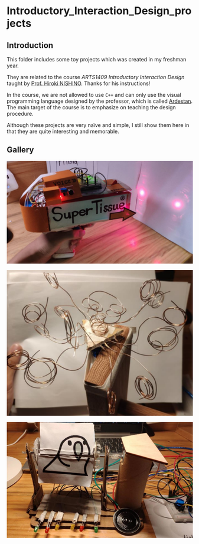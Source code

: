 # Introductory_Interaction_Design_projects

## Introduction
This folder includes some toy projects which was created in my freshman year. 

They are related to the course *ARTS1409 Introductory Interaction Design* taught by [Prof. Hiroki NISHINO](https://www.hnishino.com/about/). Thanks for his instructions!

In the course, we are not allowed to use ```C++``` and can only use the visual programming language designed by the professor, which is called [Ardestan](https://www.hnishino.com/2019/05/09/ardestan-a-visual-programming-language-for-arduino/). The main target of the course is to emphasize on teaching the design procedure.

Although these projects are very naïve and simple, I still show them here in that they are quite interesting and memorable.

## Gallery


![image-20220626143306121](README.assets/image-20220626143306121.png)

![image-20220626144225220](README.assets/image-20220626144225220.png)

![image-20220626144304573](README.assets/image-20220626144304573.png)